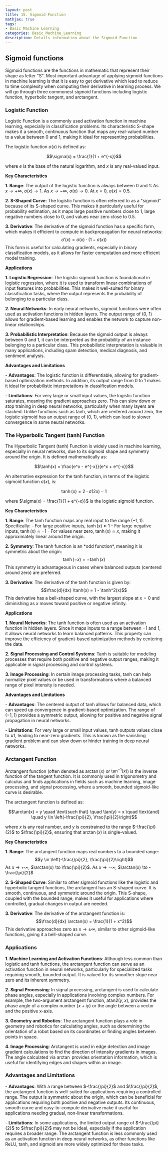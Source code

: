 ```yaml
---
layout: post
title: 15. Sigmoid Function
mathjax: true
tags:
- Basic Machine Learning
categories: Basic_Machine_Learning
description: Details information about the Sigmoid Function
---
```


## Sigmoid functions

Sigmoid functions are the functions in mathematic that represent their
shape as letter \"S\". Most important advantage of applying sigmoid
functions in machine learning is that it is easy to get derivative which
lead to reduce to time complexity when computing their derivative in
learning process. We will go through three commonest sigmoid functions
including logistic function, hyperbolic tangent, and arctangent.

### Logistic Function

Logistic Function is a commonly used activation function in machine
learning, especially in classification problems. Its characteristic
S-shape makes it a smooth, continuous function that maps any real-valued
number to a value between 0 and 1, making it ideal for representing
probabilities.

The logistic function $\sigma(x)$ is defined as:

$$\sigma(x) = \frac{1}{1 + e^{-x}}$$

where $e$ is the base of the natural logarithm, and $x$ is any
real-valued input.

**Key Characteristics**

**1. Range**: The output of the logistic function is always between 0
and 1: As $x \to +\infty$, $\sigma(x) \to 1$. As $x \to -\infty$,
$\sigma(x) \to 0$. At $x = 0$, $\sigma(x) = 0.5$.

**2. S-Shaped Curve**: The logistic function is often referred to as a
\"sigmoid\" because of its S-shaped curve. This makes it particularly
useful for probability estimation, as it maps large positive numbers
close to 1, large negative numbers close to 0, and values near zero
close to 0.5.

**3. Derivative**: The derivative of the sigmoid function has a specific
form, which makes it efficient to compute in backpropagation for neural
networks: $$\sigma'(x) = \sigma(x) \cdot (1 - \sigma(x))$$ This form is
useful for calculating gradients, especially in binary classification
models, as it allows for faster computation and more efficient model
training.

**Applications**

**1. Logistic Regression**: The logistic sigmoid function is
foundational in logistic regression, where it is used to transform
linear combinations of input features into probabilities. This makes it
well-suited for binary classification tasks, where the output represents
the probability of belonging to a particular class.

**2. Neural Networks**: In early neural networks, sigmoid functions were
often used as activation functions in hidden layers. The output range of
(0, 1) allows for gradient-based learning and enables the network to
capture non-linear relationships.

**3. Probabilistic Interpretation**: Because the sigmoid output is
always between 0 and 1, it can be interpreted as the probability of an
instance belonging to a particular class. This probabilistic
interpretation is valuable in many applications, including spam
detection, medical diagnosis, and sentiment analysis.

**Advantages and Limitations**

\- **Advantages**: The logistic function is differentiable, allowing for
gradient-based optimization methods. In addition, its output range from
0 to 1 makes it ideal for probabilistic interpretations in
classification models.

\- **Limitations**: For very large or small input values, the logistic
function saturates, meaning the gradient approaches zero. This can slow
down or stop training in deep neural networks, particularly when many
layers are stacked. Unlike functions such as tanh, which are centered
around zero, the logistic sigmoid has an output range of (0, 1), which
can lead to slower convergence in some neural networks.

### The Hyperbolic Tangent (tanh) Function

The Hyperbolic Tangent (tanh) Function is widely used in machine
learning, especially in neural networks, due to its sigmoid shape and
symmetry around the origin. It is defined mathematically as:

$$\tanh(x) = \frac{e^x - e^{-x}}{e^x + e^{-x}}$$

An alternative expression for the tanh function, in terms of the
logistic sigmoid function $\sigma(x)$, is:

$$\tanh(x) = 2 \cdot \sigma(2x) - 1$$

where $\sigma(x) = \frac{1}{1 + e^{-x}}$ is the logistic sigmoid
function.

**Key Characteristics**

**1. Range**: The tanh function maps any real input to the range
$(-1, 1)$. Specifically: - For large positive inputs,
$\tanh(x) \approx 1$ - For large negative inputs,
$\tanh(x) \approx -1$ - For values near zero, $\tanh(x) \approx x$,
making it approximately linear around the origin.

**2. Symmetry**: The tanh function is an \*odd function\*, meaning it is
symmetric about the origin: $$\tanh(-x) = -\tanh(x)$$ This symmetry is
advantageous in cases where balanced outputs (centered around zero) are
preferred.

**3. Derivative**: The derivative of the tanh function is given by:
$$\frac{d}{dx} \tanh(x) = 1 - \tanh^2(x)$$ This derivative has a
bell-shaped curve, with the largest slope at $x = 0$ and diminishing as
$x$ moves toward positive or negative infinity.

**Applications**

**1. Neural Networks**: The tanh function is often used as an activation
function in hidden layers. Since it maps inputs to a range between $-1$
and $1$, it allows neural networks to learn balanced patterns. This
property can improve the efficiency of gradient-based optimization
methods by centering the data.

**2. Signal Processing and Control Systems**: Tanh is suitable for
modeling processes that require both positive and negative output
ranges, making it applicable in signal processing and control systems.

**3. Image Processing**: In certain image processing tasks, tanh can
help normalize pixel values or be used in transformations where a
balanced range of pixel intensity is needed.

**Advantages and Limitations**

\- **Advantages**: The centered output of tanh allows for balanced data,
which can speed up convergence in gradient-based optimization. The range
of $(-1, 1)$ provides a symmetric output, allowing for positive and
negative signal propagation in neural networks.

\- **Limitations**: For very large or small input values, tanh outputs
values close to $\pm 1$, leading to near-zero gradients. This is known
as the vanishing gradient problem and can slow down or hinder training
in deep neural networks.

### Arctangent Function

Arctangent function (often denoted as $\arctan(x)$ or $\tan^{-1}(x)$) is
the inverse function of the tangent function. It is commonly used in
trigonometry and calculus and finds applications in fields such as
machine learning, image processing, and signal processing, where a
smooth, bounded sigmoid-like curve is desirable.

The arctangent function is defined as:

$$\arctan(x) = y \quad \text{such that} \quad \tan(y) = x \quad \text{and} \quad y \in \left(-\frac{\pi}{2}, \frac{\pi}{2}\right)$$

where $x$ is any real number, and $y$ is constrained to the range
$-\frac{\pi}{2}$ to $\frac{\pi}{2}$, ensuring that $\arctan(x)$ is
single-valued.

**Key Characteristics**

**1. Range**: The arctangent function maps real numbers to a bounded
range: $$y \in \left(-\frac{\pi}{2}, \frac{\pi}{2}\right)$$ As
$x \to +\infty$, $\arctan(x) \to \frac{\pi}{2}$. As $x \to -\infty$,
$\arctan(x) \to -\frac{\pi}{2}$

**2. S-Shaped Curve**: Similar to other sigmoid functions like the
logistic and hyperbolic tangent functions, the arctangent has an
S-shaped curve. It is smooth, continuous, and symmetric around the
origin. This S-shape, coupled with the bounded range, makes it useful
for applications where controlled, gradual changes in output are needed.

**3. Derivative**: The derivative of the arctangent function is:
$$\frac{d}{dx} \arctan(x) = \frac{1}{1 + x^2}$$ This derivative
approaches zero as $x \to \pm \infty$, similar to other sigmoid-like
functions, giving it a bell-shaped curve.

### Applications 

**1. Machine Learning and Activation Functions**: Although less common
than logistic and tanh functions, the arctangent function can serve as
an activation function in neural networks, particularly for specialized
tasks requiring smooth, bounded output. It is valued for its smoother
slope near zero and its inherent symmetry.

**2. Signal Processing**: In signal processing, arctangent is used to
calculate phase angles, especially in applications involving complex
numbers. For example, the two-argument arctangent function,
$\text{atan2}(y, x)$, provides the phase angle of a complex number
$(x + iy)$ or the angle between a vector and the positive x-axis.

**3. Geometry and Robotics**: The arctangent function plays a role in
geometry and robotics for calculating angles, such as determining the
orientation of a robot based on its coordinates or finding angles
between points in space.

**4. Image Processing**: Arctangent is used in edge detection and image
gradient calculations to find the direction of intensity gradients in
images. The angle calculated via $\arctan$ provides orientation
information, which is useful for identifying edges and shapes within an
image.

### Advantages and Limitations

\- **Advantages**: With a range between $-\frac{\pi}{2}$ and
$\frac{\pi}{2}$, the arctangent function is well-suited for applications
requiring a controlled range. The output is symmetric about the origin,
which can be beneficial for applications requiring both positive and
negative outputs. Its continuous, smooth curve and easy-to-compute
derivative make it useful for applications needing gradual, non-linear
transformations.

\- **Limitations**: In some applications, the limited output range of
$-\frac{\pi}{2}$ to $\frac{\pi}{2}$ may not be ideal, especially if the
application requires a broader range. The arctangent function is less
commonly used as an activation function in deep neural networks, as
other functions like ReLU, tanh, and sigmoid are more widely optimized
for these tasks.
